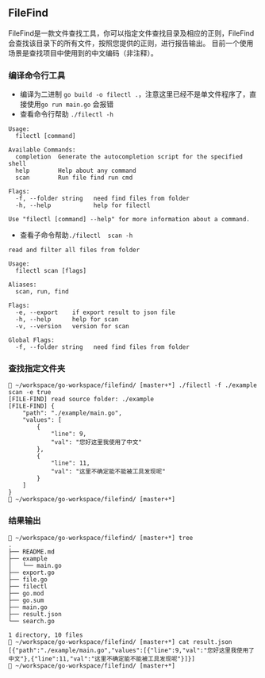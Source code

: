 ## FileFind

FileFind是一款文件查找工具，你可以指定文件查找目录及相应的正则，FileFind会查找该目录下的所有文件，按照您提供的正则，进行报告输出。
目前一个使用场景是查找项目中使用到的中文编码（非注释）。

### 编译命令行工具
- 编译为二进制 `go build -o filectl .`，注意这里已经不是单文件程序了，直接使用`go run main.go` 会报错 
- 查看命令行帮助 `./filectl -h`
```shell
Usage:
  filectl [command]

Available Commands:
  completion  Generate the autocompletion script for the specified shell
  help        Help about any command
  scan        Run file find run cmd

Flags:
  -f, --folder string   need find files from folder
  -h, --help            help for filectl

Use "filectl [command] --help" for more information about a command.
```
- 查看子命令帮助`./filectl  scan -h`
```shell
read and filter all files from folder

Usage:
  filectl scan [flags]

Aliases:
  scan, run, find

Flags:
  -e, --export    if export result to json file
  -h, --help      help for scan
  -v, --version   version for scan

Global Flags:
  -f, --folder string   need find files from folder
```
### 查找指定文件夹
```shell
 ~/workspace/go-workspace/filefind/ [master+*] ./filectl -f ./example scan -e true
[FILE-FIND] read source folder: ./example
[FILE-FIND] {
    "path": "./example/main.go",
    "values": [
        {
            "line": 9,
            "val": "您好这里我使用了中文"
        },
        {
            "line": 11,
            "val": "这里不确定能不能被工具发现呢"
        }
    ]
}
 ~/workspace/go-workspace/filefind/ [master+*] 
```
### 结果输出
```shell
 ~/workspace/go-workspace/filefind/ [master+*] tree                     
.
├── README.md
├── example
│   └── main.go
├── export.go
├── file.go
├── filectl
├── go.mod
├── go.sum
├── main.go
├── result.json
└── search.go

1 directory, 10 files
 ~/workspace/go-workspace/filefind/ [master+*] cat result.json                   
[{"path":"./example/main.go","values":[{"line":9,"val":"您好这里我使用了中文"},{"line":11,"val":"这里不确定能不能被工具发现呢"}]}]
 ~/workspace/go-workspace/filefind/ [master+*] 
```